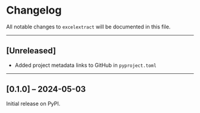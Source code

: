 # Changelog

All notable changes to `excelextract` will be documented in this file.  

---

## [Unreleased]

- Added project metadata links to GitHub in `pyproject.toml`

---

## [0.1.0] – 2024-05-03

Initial release on PyPI.